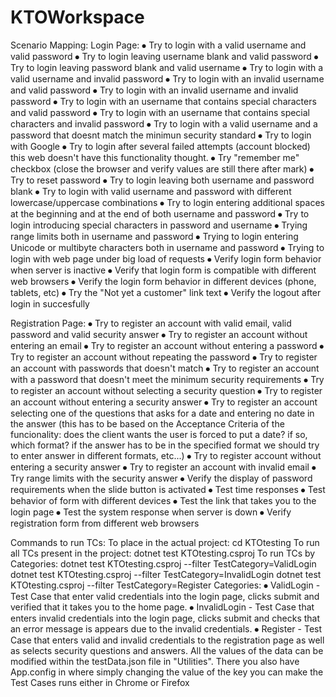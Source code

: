# KTOWorkspace
Scenario Mapping:
Login Page:
⦁	Try to login with a valid username and valid password
⦁	Try to login leaving username blank and valid password
⦁	Try to login leaving password blank and valid username
⦁	Try to login with a valid username and invalid password
⦁	Try to login with an invalid username and valid password
⦁	Try to login with an invalid username and invalid password
⦁	Try to login with an username that contains special characters and valid password
⦁	Try to login with an username that contains special characters and invalid password
⦁	Try to login with a valid username and a password that doesnt match the minimun security standard
⦁	Try to login with Google
⦁	Try to login after several failed attempts (account blocked) this web doesn't have this functionality thought.
⦁	Try "remember me" checkbox (close the browser and verify values are still there after mark)
⦁	Try to reset password 
⦁	Try to login leaving both username and password blank
⦁	Try to login with valid username and password with different lowercase/uppercase combinations
⦁	Try to login entering additional spaces at the beginning and at the end of both username and password
⦁	Try to login introducing special characters in password and username
⦁	Trying range limits both in username and password
⦁	Trying to login entering Unicode or multibyte characters both in username and password
⦁	Trying to login with web page under big load of requests 
⦁	Verify login form behavior when server is inactive
⦁	Verify that login form is compatible with different web browsers
⦁	Verify the login form behavior in different devices (phone, tablets, etc)
⦁	Try the "Not yet a customer" link text
⦁	Verify the logout after login in succesfully

Registration Page:
⦁	Try to register an account with valid email, valid password and valid security answer
⦁	Try to register an account without entering an email
⦁	Try to register an account without entering a password
⦁	Try to register an account without repeating the password
⦁	Try to register an account with passwords that doesn't match
⦁	Try to register an account with a password that doesn't meet the minimum security requirements
⦁	Try to register an account without selecting a security question
⦁	Try to register an account without entering a security answer
⦁	Try to register an account selecting one of the questions that asks for a date and entering no date in the answer (this has to be based on the Acceptance Criteria of the funcionality: does the client wants the user is forced to put a date? if so, which format? if the answer has to be in the specified format we should try to enter answer in different formats, etc...)
⦁	Try to register account without entering a security answer
⦁	Try to register an account with invalid email
⦁	Try range limits with the security answer
⦁	Verify the display of password requirements when the slide button is activated
⦁	Test time responses
⦁	Test behavior of form with different devices
⦁	Test the link that takes you to the login page
⦁	Test the system response when server is down
⦁	Verify registration form from different web browsers

Commands to run TCs:
To place in the actual project:
	cd KTOtesting
To run all TCs present in the project:
	dotnet test KTOtesting.csproj 
To run TCs by Categories:
	dotnet test KTOtesting.csproj --filter TestCategory=ValidLogin
	dotnet test KTOtesting.csproj --filter TestCategory=InvalidLogin
	dotnet test KTOtesting.csproj --filter TestCategory=Register
Categories:
⦁	ValidLogin - Test Case that enter valid credentials into the login page, clicks submit and verified that it takes you to the home page.
⦁	InvalidLogin - Test Case that enters invalid credentials into the login page, clicks submit and checks that an error message is appears due to the invalid credentials.
⦁	Register - Test Case that enters valid and invalid credentials to the registration page as well as selects security questions and answers.
All the values of the data can be modified within the testData.json file in "Utilities". There you also have App.config in where simply changing the value of the key you can make the Test Cases runs either in Chrome or Firefox
